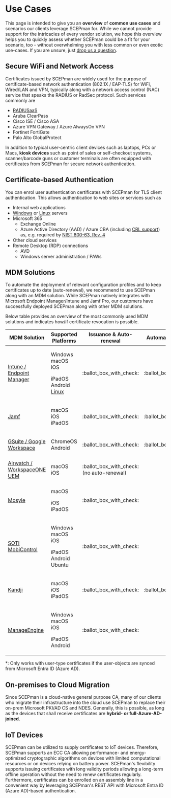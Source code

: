 # Use Cases

This page is intended to give you an **overview** of **common use cases** and scenarios our clients leverage SCEPman for. While we cannot provide support for the intricacies of every vendor solution, we hope this overview helps you to quickly assess whether SCEPman could be a fit for your scenario, too - without overwhelming you with less common or even exotic use-cases. If you are unsure, just [drop us a question](https://www.scepman.com/drop-a-question).

## Secure WiFi and Network Access

Certificates issued by SCEPman are widely used for the purpose of certificate-based network authentication (802.1X / EAP-TLS) for WiFi, Wired/LAN and VPN, typically along with a network access control (NAC) service that speaks the RADIUS or RadSec protocol. Such services commonly are

* [RADIUSaaS](https://www.radius-as-a-service.com/)
* Aruba ClearPass
* Cisco ISE / Cisco ASA
* Azure VPN Gateway / Azure AlwaysOn VPN
* Fortinet FortiGate
* Palo Alto GlobalProtect

In addition to typical user-centric client devices such as laptops, PCs or Macs, **kiosk devices** such as point of sales or self-checkout systems, scanner/barcode guns or customer terminals are often equipped with certificates from SCEPman for secure network authentication.

## Certificate-based Authentication

You can enrol user authentication certificates with SCEPman for TLS client authentication. This allows authentication to web sites or services such as

* Internal web applications
* [Windows](certificate-deployment/api-certificates/use-cases/windows-server.md) or [Linux](certificate-deployment/api-certificates/use-cases/linux-server.md) servers
* Microsoft 365
  * Exchange Online
  * Azure Active Directory (AAD) / Azure CBA (including [CRL support](scepman-configuration/optional/application-settings/crl.md)) as, e.g. required by [NIST 800-63, Rev. 4](https://www.nist.gov/identity-access-management/roadmap-nist-special-publication-800-63-4-digital-identity-guidelines)
* Other cloud services
* Remote Desktop (RDP) connections
  * AVD
  * Windows server administration / PAWs

## MDM Solutions

To automate the deployment of relevant configuration profiles and to keep certificates up to date (auto-renewal), we recommend to use SCEPman along with an MDM solution. While SCEPman natively integrates with Microsoft Endpoint Manager/Intune and Jamf Pro, our customers have successfully deployed SCEPman along with other MDM solutions.

Below table provides an overview of the most commonly used MDM solutions and indicates how/if certificate revocation is possible.

| MDM Solution                                                                               | Supported Platforms                                                                                                                                            | Issuance & Auto-renewal                      | Automatic Revocation         | Manual Revocation                                                                  | Links                                                                                                                                                                                                                                                                                                                                                                    |
| ------------------------------------------------------------------------------------------ | -------------------------------------------------------------------------------------------------------------------------------------------------------------- | -------------------------------------------- | ---------------------------- | ---------------------------------------------------------------------------------- | ------------------------------------------------------------------------------------------------------------------------------------------------------------------------------------------------------------------------------------------------------------------------------------------------------------------------------------------------------------------------ |
| <p><a href="certificate-deployment/microsoft-intune/">Intune /<br>Endpoint Manager</a></p> | <p>Windows<br>macOS<br>iOS</p><p>iPadOS<br>Android<br><a href="certificate-deployment/api-certificates/use-cases/intune-managed-linux-client.md">Linux</a></p> | :ballot\_box\_with\_check:                   | :ballot\_box\_with\_check:   | <p><span data-gb-custom-inline data-tag="emoji" data-code="2611">☑️</span><br></p> | [Microsoft Docs](https://docs.microsoft.com/en-us/mem/intune/protect/certificates-profile-scep)                                                                                                                                                                                                                                                                          |
| [Jamf](certificate-deployment/jamf/)                                                       | <p>macOS<br>iOS<br>iPadOS</p>                                                                                                                                  | :ballot\_box\_with\_check:                   | :ballot\_box\_with\_check:   | :ballot\_box\_with\_check:                                                         | [Jamf Technical Paper](https://docs.jamf.com/technical-papers/jamf-pro/scep-proxy/10.0.0/Introduction.html)                                                                                                                                                                                                                                                              |
| [GSuite / Google Workspace](certificate-deployment/static-certificates/)                   | <p>ChromeOS<br>Android</p>                                                                                                                                     | :ballot\_box\_with\_check:                   | :ballot\_box\_with\_check:\* | :ballot\_box\_with\_check:                                                         | [Google Support Docs](https://support.google.com/chrome/a/answer/11053129?hl=en)                                                                                                                                                                                                                                                                                         |
| [Airwatch / WorkspaceONE UEM](certificate-deployment/static-certificates/)                 | <p>macOS<br>iOS</p>                                                                                                                                            | :ballot\_box\_with\_check: (no auto-renewal) |                              | :ballot\_box\_with\_check:                                                         | [VMware Support Docs](https://docs.vmware.com/en/VMware-Workspace-ONE-UEM/2011/Certificate_Authority_Integrations/GUID-EF7C4D44-9480-4AD1-91E3-EA4F02448F5A.html)                                                                                                                                                                                                        |
| [Mosyle](certificate-deployment/static-certificates/mosyle.md)                             | <p>macOS</p><p>iOS<br>iPadOS</p>                                                                                                                               | :ballot\_box\_with\_check:                   |                              | :ballot\_box\_with\_check:                                                         |                                                                                                                                                                                                                                                                                                                                                                          |
| [SOTI MobiControl](certificate-deployment/static-certificates/)                            | <p>Windows<br>macOS<br>iOS</p><p>iPadOS<br>Android<br>Ubuntu</p>                                                                                               | :ballot\_box\_with\_check:                   |                              | :ballot\_box\_with\_check:                                                         | <p><a href="https://www.soti.net/mc/help/v14.1/en/console/reference/dialogs/globalsettings/certificates/certificate_authorities.html?hl=certificate%2Cauthority#globalsetting_certificate_authorities__genericscep">Soti Docs - External CA</a><br><a href="https://www.soti.net/mc/help/v14.1/en/console/system/certificates/add.html">Soti Docs - SCEP Profile</a></p> |
| [Kandji](certificate-deployment/static-certificates/kandji.md)                             | <p>macOS<br>iOS<br>iPadOS</p>                                                                                                                                  | :ballot\_box\_with\_check:                   | :ballot\_box\_with\_check:\* | :ballot\_box\_with\_check:                                                         | [Kandji Docs](https://support.kandji.io/support/solutions/articles/72000559782-scep-profile)                                                                                                                                                                                                                                                                             |
| [ManageEngine](certificate-deployment/static-certificates/)                                | <p>Windows<br>macOS<br>iOS</p><p>iPadOS<br>Android</p>                                                                                                         | :ballot\_box\_with\_check:                   |                              | :ballot\_box\_with\_check:                                                         | [ManageEngine Docs](https://www.manageengine.com/mobile-device-management/help/certificate_management/mdm_integrating_generic_scep.html)                                                                                                                                                                                                                                 |

\*: Only works with user-type certificates if the user-objects are synced from Microsoft Entra ID (Azure AD).

## On-premises to Cloud Migration

Since SCEPman is a cloud-native general purpose CA, many of our clients who migrate their infrastructure into the cloud use SCEPman to replace their on-prem Microsoft PKI/AD CS and NDES. Generally, this is possible, as long as the devices that shall receive certificates are **hybrid- or full-Azure-AD-joined**.

## IoT Devices

SCEPman can be utilized to supply certificates to IoT devices. Therefore, SCEPman supports an ECC CA allowing performance- and energy-optimized cryptographic algorithms on devices with limited computational resources or on devices relying on battery power. SCEPman's flexibility supports issuing certificates with long validity periods allowing a long-term offline operation without the need to renew certificates regularly. Furthermore, certificates can be enrolled on an assembly line in a convenient way by leveraging SCEPman's REST API with Microsoft Entra ID (Azure AD)-based authentication.

